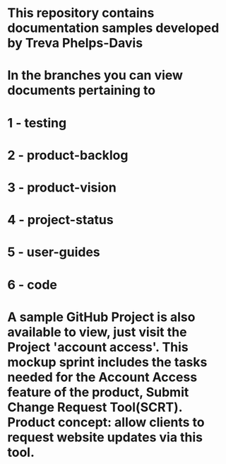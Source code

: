 # This repository contains documentation samples developed by Treva Phelps-Davis 
# In the branches you can view documents pertaining to 
# 1 - testing 
# 2 - product-backlog 
# 3 - product-vision 
# 4 - project-status
# 5 - user-guides
# 6 - code
# A sample GitHub Project is also available to view, just visit the Project 'account access'. This mockup sprint includes the tasks needed for the Account Access feature of the product, Submit Change Request Tool(SCRT). Product concept: allow clients to request website updates via this tool.  
